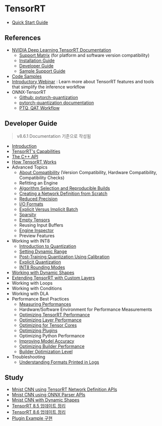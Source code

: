 # TensorRT

- [Quick Start Guide](/tensorrt/doc/00_getting_started/01_quick_start_guide.md)

## References

- [NVIDIA Deep Learning TensorRT Documentation](https://docs.nvidia.com/deeplearning/tensorrt)
  - [Support Matrix](https://docs.nvidia.com/deeplearning/tensorrt/support-matrix/index.html?ncid=em-prod-790406) (for platform and software version compatibility)
  - [Installation Guide](https://docs.nvidia.com/deeplearning/tensorrt/install-guide/index.html?ncid=em-prod-790406)
  - [Developer Guide](https://docs.nvidia.com/deeplearning/tensorrt/developer-guide/index.html?ncid=em-prod-790406)
  - [Sample Support Guide](https://docs.nvidia.com/deeplearning/tensorrt/sample-support-guide/index.html)
- [Code Samples](https://github.com/NVIDIA/TensorRT/tree/main/samples)
- [Introductory Webinar](https://developer.nvidia.com/blog/speeding-up-deep-learning-inference-using-tensorrt-updated/?ncid=em-prod-790406) : Learn more about TensorRT features and tools that simplify the inference workflow
- ONNX-TensorRT
  - [Github: pytorch-quantization](https://github.com/NVIDIA/TensorRT/tree/master/tools/pytorch-quantization)
  - [pytorch-quantization documentation](https://docs.nvidia.com/deeplearning/tensorrt/pytorch-quantization-toolkit/docs/index.html)
  - [PTQ, QAT Workflow](https://github.com/NVIDIA/TensorRT/blob/main/quickstart/quantization_tutorial/qat-ptq-workflow.ipynb)

## Developer Guide

> v8.6.1 Documentation 기준으로 작성됨

- [Introduction](/tensorrt/doc/01_developer_guide/01_introduction.md)
- [TensorRT's Capabilities](/tensorrt/doc/01_developer_guide/02_tensorrts_capabilities.md)
- [The C++ API](/tensorrt/doc/01_developer_guide/03_the_cpp_api.md)
- [How TensorRT Works](/tensorrt/doc/01_developer_guide/05_how_tensorrt_works.md)
- Advanced Topics
  - [About Compatibility](/tensorrt/doc/01_developer_guide/06-01_about_compatibility.md) (Version Compatibility, Hardware Compatibility, Compatibility Checks)
  - Refitting an Engine
  - [Algorithm Selection and Reproducible Builds](/tensorrt/doc/01_developer_guide/06-03_algorithm_selection_and_reproducible_builds.md)
  - [Creating a Network Definition from Scratch](/tensorrt/doc/01_developer_guide/06-04_creating_a_network_definition_from_scratch.md)
  - [Reduced Precision](/tensorrt/doc/01_developer_guide/06-05_reduced_precision.md)
  - [I/O Formats](/tensorrt/doc/01_developer_guide/06-06_io_formats.md)
  - [Explicit Versus Implicit Batch](/tensorrt/doc/01_developer_guide/06-07_explicit_versus_implicit_batch.md)
  - [Sparsity](/tensorrt/doc/01_developer_guide/06-08_sparsity.md)
  - [Empty Tensors](/tensorrt/doc/01_developer_guide/06-09_empty_tensors.md)
  - Reusing Input Buffers
  - [Engine Inspector](/tensorrt/doc/01_developer_guide/06-11_engine_inspector.md)
  - Preview Features
- Working with INT8
  - [Introduction to Quantization](/tensorrt/doc/01_developer_guide/07-01_introducing_to_quantization.md)
  - [Setting Dynamic Range](/tensorrt/doc/01_developer_guide/07-02_setting_dynamic_range.md)
  - [Post-Training Quantization Using Calibration](/tensorrt/doc/01_developer_guide/07-03_post_training_quantization_using_calibration.md)
  - [Explicit Quantization](/tensorrt/doc/01_developer_guide/07-04_explicit_quantization.md)
  - [INT8 Rounding Modes](/tensorrt/doc/01_developer_guide/07-05_int8_rounding_modes.md)
- [Working with Dynamic Shapes](/tensorrt/doc/01_developer_guide/08_working_with_dynamic_shapes.md)
- [Extending TensorRT with Custom Layers](/tensorrt/doc/01_developer_guide/09_extending_tensorrt_with_custom_layers.md)
- Working with Loops
- Working with Conditions
- Working with DLA
- Performance Best Practices
  - [Measuring Performances](/tensorrt/doc/01_developer_guide/13-01_measuring_performance.md)
  - Hardware/Software Environment for Performance Measurements
  - [Optimizing TensorRT Performance](/tensorrt/doc/01_developer_guide/13-03_optimizing_tensorrt_performance.md)
  - [Optimizing Layer Performance](/tensorrt/doc/01_developer_guide/13-04_optimizing_layer_performance.md)
  - [Optimizing for Tensor Cores](/tensorrt/doc/01_developer_guide/13-05_optimizing_for_tensor_cores.md)
  - [Optimizing Plugins](/tensorrt/doc/01_developer_guide/13-06_optimizing_plugins.md)
  - Optimizing Python Performance
  - [Improving Model Accuracy](/tensorrt/doc/01_developer_guide/13-08_improving_model_accuracy.md)
  - [Optimizing Builder Performance](/tensorrt/doc/01_developer_guide/13-09_optimizing_builder_performance.md)
  - [Builder Optimization Level](/tensorrt/doc/01_developer_guide/13-10_builder_optimization_level.md)
- Troubleshooting
  - [Understanding Formats Printed in Logs](/tensorrt/doc/01_developer_guide/13-10_builder_optimization_level.md)

## Study

- [Mnist CNN using TensorRT Network Definition APIs](/tensorrt/study/01_mnist_cnn_api.md)
- [Mnist CNN using ONNX Parser APIs](/tensorrt/study/02_mnist_cnn_onnx.md)
- [Mnist CNN with Dynamic Shapes](/tensorrt/study/03_mnist_cnn_with_dynamic_shapes.md)
- [TensorRT 8.5 업데이트 정리](/tensorrt/study/04_tensorrt_8_5_update.md)
- [TensorRT 8.6 업데이트 정리](/tensorrt/study/05_tensorrt_8_6_update.md)
- [Plugin Example 구현](/tensorrt/study/06_plugin.md)